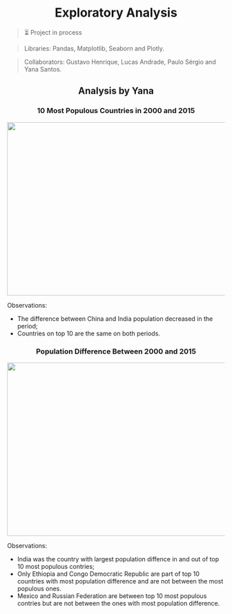 <h1 align="center">Exploratory Analysis</h1>

> ⏳ Project in process

> Libraries: Pandas, Matplotlib, Seaborn and Plotly.

> Collaborators: Gustavo Henrique, Lucas Andrade, Paulo Sérgio and Yana Santos.

<h2 align="center">Analysis by Yana</h2>

<h3 align="center">10 Most Populous Countries in 2000 and 2015</h3>

<p align="center">
  <img width="1000" height="400" src="https://user-images.githubusercontent.com/59098432/205807181-9e03ac91-fd98-4dfb-bb60-ddd8c2e03dd4.png">
</p>

Observations: 

- The difference between China and India population decreased in the period;
- Countries on top 10 are the same on both periods.

<h3 align="center">Population Difference Between 2000 and 2015</h3>

<p align="center">
  <img width="1000" height="400" src="https://user-images.githubusercontent.com/59098432/205985890-910927a2-127c-4d19-a5ce-ab29be838ff1.png">
</p>

Observations: 

- India was the country with largest population diffence in and out of top 10 most populous contries;
- Only Ethiopia and Congo Democratic Republic are part of top 10 countries with most population difference and are not between the most populous ones.
- Mexico and Russian Federation are between top 10 most populous contries but are not between the ones with most population difference. 

